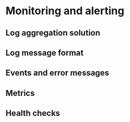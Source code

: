 # Monitoring and alerting
## Log aggregation solution
## Log message format
## Events and error messages
## Metrics
## Health checks
